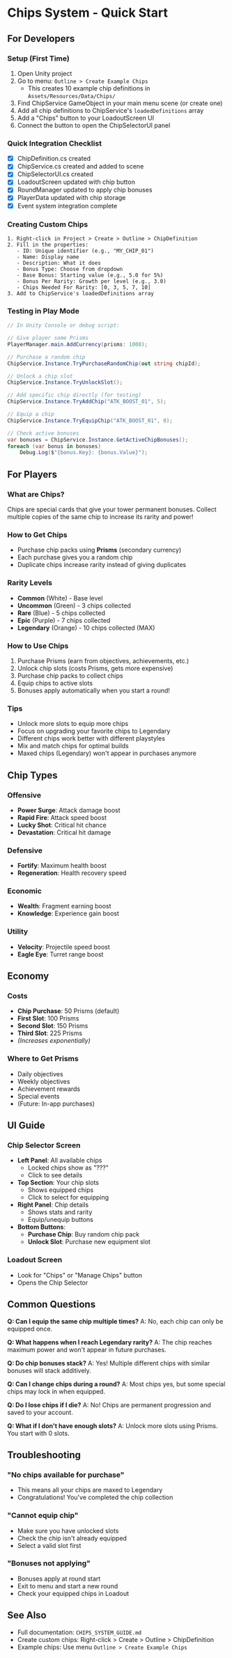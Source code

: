 # Chips System - Quick Start

## For Developers

### Setup (First Time)
1. Open Unity project
2. Go to menu: `Outline > Create Example Chips`
   - This creates 10 example chip definitions in `Assets/Resources/Data/Chips/`
3. Find ChipService GameObject in your main menu scene (or create one)
4. Add all chip definitions to ChipService's `loadedDefinitions` array
5. Add a "Chips" button to your LoadoutScreen UI
6. Connect the button to open the ChipSelectorUI panel

### Quick Integration Checklist
- [x] ChipDefinition.cs created
- [x] ChipService.cs created and added to scene
- [x] ChipSelectorUI.cs created
- [x] LoadoutScreen updated with chip button
- [x] RoundManager updated to apply chip bonuses
- [x] PlayerData updated with chip storage
- [x] Event system integration complete

### Creating Custom Chips
```
1. Right-click in Project > Create > Outline > ChipDefinition
2. Fill in the properties:
   - ID: Unique identifier (e.g., "MY_CHIP_01")
   - Name: Display name
   - Description: What it does
   - Bonus Type: Choose from dropdown
   - Base Bonus: Starting value (e.g., 5.0 for 5%)
   - Bonus Per Rarity: Growth per level (e.g., 3.0)
   - Chips Needed For Rarity: [0, 3, 5, 7, 10]
3. Add to ChipService's loadedDefinitions array
```

### Testing in Play Mode
```csharp
// In Unity Console or debug script:

// Give player some Prisms
PlayerManager.main.AddCurrency(prisms: 1000);

// Purchase a random chip
ChipService.Instance.TryPurchaseRandomChip(out string chipId);

// Unlock a chip slot
ChipService.Instance.TryUnlockSlot();

// Add specific chip directly (for testing)
ChipService.Instance.TryAddChip("ATK_BOOST_01", 5);

// Equip a chip
ChipService.Instance.TryEquipChip("ATK_BOOST_01", 0);

// Check active bonuses
var bonuses = ChipService.Instance.GetActiveChipBonuses();
foreach (var bonus in bonuses)
    Debug.Log($"{bonus.Key}: {bonus.Value}");
```

## For Players

### What are Chips?
Chips are special cards that give your tower permanent bonuses. Collect multiple copies of the same chip to increase its rarity and power!

### How to Get Chips
- Purchase chip packs using **Prisms** (secondary currency)
- Each purchase gives you a random chip
- Duplicate chips increase rarity instead of giving duplicates

### Rarity Levels
- **Common** (White) - Base level
- **Uncommon** (Green) - 3 chips collected
- **Rare** (Blue) - 5 chips collected
- **Epic** (Purple) - 7 chips collected  
- **Legendary** (Orange) - 10 chips collected (MAX)

### How to Use Chips
1. Purchase Prisms (earn from objectives, achievements, etc.)
2. Unlock chip slots (costs Prisms, gets more expensive)
3. Purchase chip packs to collect chips
4. Equip chips to active slots
5. Bonuses apply automatically when you start a round!

### Tips
- Unlock more slots to equip more chips
- Focus on upgrading your favorite chips to Legendary
- Different chips work better with different playstyles
- Mix and match chips for optimal builds
- Maxed chips (Legendary) won't appear in purchases anymore

## Chip Types

### Offensive
- **Power Surge**: Attack damage boost
- **Rapid Fire**: Attack speed boost
- **Lucky Shot**: Critical hit chance
- **Devastation**: Critical hit damage

### Defensive
- **Fortify**: Maximum health boost
- **Regeneration**: Health recovery speed

### Economic
- **Wealth**: Fragment earning boost
- **Knowledge**: Experience gain boost

### Utility
- **Velocity**: Projectile speed boost
- **Eagle Eye**: Turret range boost

## Economy

### Costs
- **Chip Purchase**: 50 Prisms (default)
- **First Slot**: 100 Prisms
- **Second Slot**: 150 Prisms
- **Third Slot**: 225 Prisms
- *(Increases exponentially)*

### Where to Get Prisms
- Daily objectives
- Weekly objectives
- Achievement rewards
- Special events
- (Future: In-app purchases)

## UI Guide

### Chip Selector Screen
- **Left Panel**: All available chips
  - Locked chips show as "???"
  - Click to see details
- **Top Section**: Your chip slots
  - Shows equipped chips
  - Click to select for equipping
- **Right Panel**: Chip details
  - Shows stats and rarity
  - Equip/unequip buttons
- **Bottom Buttons**:
  - **Purchase Chip**: Buy random chip pack
  - **Unlock Slot**: Purchase new equipment slot

### Loadout Screen
- Look for "Chips" or "Manage Chips" button
- Opens the Chip Selector

## Common Questions

**Q: Can I equip the same chip multiple times?**
A: No, each chip can only be equipped once.

**Q: What happens when I reach Legendary rarity?**
A: The chip reaches maximum power and won't appear in future purchases.

**Q: Do chip bonuses stack?**
A: Yes! Multiple different chips with similar bonuses will stack additively.

**Q: Can I change chips during a round?**
A: Most chips yes, but some special chips may lock in when equipped.

**Q: Do I lose chips if I die?**
A: No! Chips are permanent progression and saved to your account.

**Q: What if I don't have enough slots?**
A: Unlock more slots using Prisms. You start with 0 slots.

## Troubleshooting

### "No chips available for purchase"
- This means all your chips are maxed to Legendary
- Congratulations! You've completed the chip collection

### "Cannot equip chip"
- Make sure you have unlocked slots
- Check the chip isn't already equipped
- Select a valid slot first

### "Bonuses not applying"
- Bonuses apply at round start
- Exit to menu and start a new round
- Check your equipped chips in Loadout

## See Also
- Full documentation: `CHIPS_SYSTEM_GUIDE.md`
- Create custom chips: Right-click > Create > Outline > ChipDefinition
- Example chips: Use menu `Outline > Create Example Chips`
